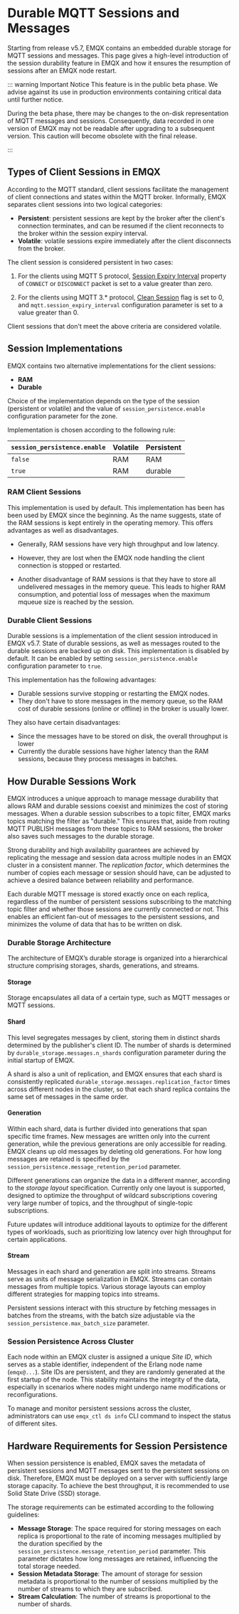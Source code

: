 # Durable MQTT Sessions and Messages

Starting from release v5.7, EMQX contains an embedded durable storage for MQTT sessions and messages. This page gives a high-level introduction of the session durability feature in EMQX and how it ensures the resumption of sessions after an EMQX node restart.

::: warning Important Notice
This feature is in the public beta phase. We advise against its use in production environments containing critical data until further notice.

During the beta phase, there may be changes to the on-disk representation of MQTT messages and sessions. Consequently, data recorded in one version of EMQX may not be readable after upgrading to a subsequent version. This caution will become obsolete with the final release.

:::

## Types of Client Sessions in EMQX

According to the MQTT standard, client sessions facilitate the management of client connections and states within the MQTT broker.
Informally, EMQX separates client sessions into two logical categories:

- **Persistent**: persistent sessions are kept by the broker after the client's connection terminates, and can be resumed if the client reconnects to the broker within the session expiry interval.
- **Volatile**: volatile sessions expire immediately after the client disconnects from the broker.

The client session is considered persistent in two cases:

1. For the clients using MQTT 5 protocol,
   [Session Expiry Interval](https://docs.oasis-open.org/mqtt/mqtt/v5.0/os/mqtt-v5.0-os.html#_Toc3901048) property of `CONNECT` or `DISCONNECT` packet is set to a value greater than zero.

2. For the clients using MQTT 3.* protocol,
   [Clean Session](http://docs.oasis-open.org/mqtt/mqtt/v3.1.1/os/mqtt-v3.1.1-os.html#_Toc398718030) flag is set to 0,
   and `mqtt.session_expiry_interval` configuration parameter is set to a value greater than 0.

Client sessions that don't meet the above criteria are considered volatile.

## Session Implementations

EMQX contains two alternative implementations for the client sessions:

- **RAM**
- **Durable**

Choice of the implementation depends on the type of the session (persistent or volatile) and the value of `session_persistence.enable` configuration parameter for the zone.

Implementation is chosen according to the following rule:

| `session_persistence.enable` | Volatile | Persistent |
|------------------------------|----------|------------|
| `false`                      | RAM      | RAM        |
| `true`                       | RAM      | durable    |

### RAM Client Sessions

This implementation is used by default. This implementation has been has been used by EMQX since the beginning.
As the name suggests, state of the RAM sessions is kept entirely in the operating memory.
This offers advantages as well as disadvantages.

- Generally, RAM sessions have very high throughput and low latency.

- However, they are lost when the EMQX node handling the client connection is stopped or restarted.
- Another disadvantage of RAM sessions is that they have to store all undelivered messages in the memory queue. This leads to higher RAM consumption, and potential loss of messages when the maximum mqueue size is reached by the session.

### Durable Client Sessions

Durable sessions is a implementation of the client session introduced in EMQX v5.7.
State of durable sessions, as well as messages routed to the durable sessions are backed up on disk.
This implementation is disabled by default. It can be enabled by setting `session_persistence.enable` configuration parameter to `true`.

This implementation has the following advantages:
- Durable sessions survive stopping or restarting the EMQX nodes.
- They don't have to store messages in the memory queue, so the RAM cost of durable sessions (online or offline) in the broker is usually lower.

They also have certain disadvantages:
- Since the messages have to be stored on disk, the overall throughput is lower
- Currently the durable sessions have higher latency than the RAM sessions, because they process messages in batches.

## How Durable Sessions Work

EMQX introduces a unique approach to manage message durability that allows RAM and durable sessions coexist and minimizes the cost of storing messages.
When a durable session subscribes to a topic filter, EMQX marks topics matching the filter as "durable." This ensures that, aside from routing MQTT PUBLISH messages from these topics to RAM sessions, the broker also saves such messages to the durable storage.

Strong durability and high availability guarantees are achieved by replicating the message and session data across multiple nodes in an EMQX cluster in a consistent manner. The *replication factor*, which determines the number of copies each message or session should have, can be adjusted to achieve a desired balance between reliability and performance.

Each durable MQTT message is stored exactly once on each replica, regardless of the number of persistent sessions subscribing to the matching topic filter and whether those sessions are currently connected or not. This enables an efficient fan-out of messages to the persistent sessions, and minimizes the volume of data that has to be written on disk.

### Durable Storage Architecture

The architecture of EMQX’s durable storage is organized into a hierarchical structure comprising storages, shards, generations, and streams.

#### Storage

Storage encapsulates all data of a certain type, such as MQTT messages or MQTT sessions.

#### Shard

This level segregates messages by client, storing them in distinct shards determined by the publisher's client ID. The number of shards is determined by `durable_storage.messages.n_shards` configuration parameter during the initial startup of EMQX.

A shard is also a unit of replication, and EMQX ensures that each shard is consistently replicated `durable_storage.messages.replication_factor` times across different nodes in the cluster, so that each shard replica contains the same set of messages in the same order.

#### Generation

Within each shard, data is further divided into generations that span specific time frames.
New messages are written only into the current generation, while the previous generations are only accessible for reading. EMQX cleans up old messages by deleting old generations. For how long messages are retained is specified by the `session_persistence.message_retention_period` parameter.

Different generations can organize the data in a different manner, according to the *storage layout* specification. Currently only one layout is supported, designed to optimize the throughput of wildcard subscriptions covering very large number of topics, and the throughput of single-topic subscriptions.

Future updates will introduce additional layouts to optimize for the different types of workloads, such as prioritizing low latency over high throughput for certain applications.

#### Stream

Messages in each shard and generation are split into streams. Streams serve as units of message serialization in EMQX. Streams can contain messages from multiple topics. Various storage layouts can employ different strategies for mapping topics into streams.

Persistent sessions interact with this structure by fetching messages in batches from the streams, with the batch size adjustable via the `session_persistence.max_batch_size` parameter.

### Session Persistence Across Cluster

Each node within an EMQX cluster is assigned a unique *Site ID*, which serves as a stable identifier, independent of the Erlang node name (`emqx@...`). Site IDs are persistent, and they are randomly generated at the first startup of the node.
This stability maintains the integrity of the data, especially in scenarios where nodes might undergo name modifications or reconfigurations.

To manage and monitor persistent sessions across the cluster, administrators can use `emqx_ctl ds info` CLI command to inspect the status of different sites.

## Hardware Requirements for Session Persistence

When session persistence is enabled, EMQX saves the metadata of persistent sessions and MQTT messages sent to the persistent sessions on disk. Therefore, EMQX must be deployed on a server with sufficiently large storage capacity. To achieve the best throughput, it is recommended to use Solid State Drive (SSD) storage.

The storage requirements can be estimated according to the following guidelines:

- **Message Storage**: The space required for storing messages on each replica is proportional to the rate of incoming messages multiplied by the duration specified by the `session_persistence.message_retention_period` parameter. This parameter dictates how long messages are retained, influencing the total storage needed.
- **Session Metadata Storage**: The amount of storage for session metadata is proportional to the number of sessions multiplied by the number of streams to which they are subscribed.
- **Stream Calculation**: The number of streams is proportional to the number of shards.
